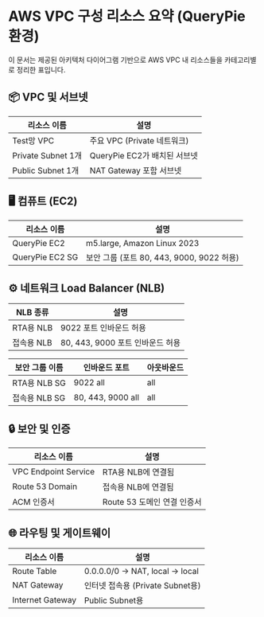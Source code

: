 
# AWS VPC 구성 리소스 요약 (QueryPie 환경)

이 문서는 제공된 아키텍처 다이어그램 기반으로 AWS VPC 내 리소스들을 카테고리별로 정리한 표입니다.


## 📦 VPC 및 서브넷

| 리소스 이름         | 설명                    |
|---------------------|-------------------------|
| Test망 VPC          | 주요 VPC (Private 네트워크) |
| Private Subnet 1개  | QueryPie EC2가 배치된 서브넷 |
| Public Subnet 1개   | NAT Gateway 포함 서브넷 |

## 🖥️ 컴퓨트 (EC2)

| 리소스 이름      | 설명 |
|------------------|------|
| QueryPie EC2     | m5.large, Amazon Linux 2023 |
| QueryPie EC2 SG  | 보안 그룹 (포트 80, 443, 9000, 9022 허용) |

## ⚙️ 네트워크 Load Balancer (NLB)

| NLB 종류   | 설명                          |
|------------|-------------------------------|
| RTA용 NLB | 9022 포트 인바운드 허용 |
| 접속용 NLB | 80, 443, 9000 포트 인바운드 허용 |

| 보안 그룹 이름         | 인바운드 포트       | 아웃바운드 |
|------------------------|----------------------|------------|
| RTA용 NLB SG           | 9022 all             | all        |
| 접속용 NLB SG          | 80, 443, 9000 all    | all        |

## 🔒 보안 및 인증

| 리소스 이름          | 설명 |
|-----------------------|------|
| VPC Endpoint Service  | RTA용 NLB에 연결됨 |
| Route 53 Domain       | 접속용 NLB에 연결됨 |
| ACM 인증서            | Route 53 도메인 연결 인증서 |

## 🌐 라우팅 및 게이트웨이

| 리소스 이름         | 설명 |
|----------------------|------|
| Route Table          | 0.0.0.0/0 → NAT, local → local |
| NAT Gateway          | 인터넷 접속용 (Private Subnet용) |
| Internet Gateway     | Public Subnet용 |

